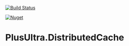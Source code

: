 [![Build Status](https://alefcarlos.visualstudio.com/PlusUltra/_apis/build/status/alefcarlos.PlusUltra.DistributedCache?branchName=master)](https://alefcarlos.visualstudio.com/PlusUltra/_build/latest?definitionId=9&branchName=master)

[![Nuget](https://img.shields.io/nuget/v/PlusUltra.DistributedCache)](https://www.nuget.org/packages/PlusUltra.DistributedCache/)

# PlusUltra.DistributedCache